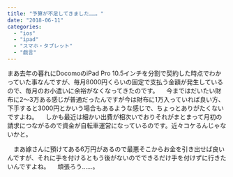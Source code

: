 ```yaml
---
title: "予算が不足してきました……。"
date: "2018-06-11"
categories: 
  - "ios"
  - "ipad"
  - "スマホ・タブレット"
  - "戯言"
---
```


まあ去年の暮れにDocomoのiPad Pro 10.5インチを分割で契約した時点でわかっていた事なんですが、毎月8000円くらいの固定で支払う金額が発生しているので、毎月のお小遣いに余裕がなくなってきたのです。 　今まではだいたい財布に2〜3万ある感じが普通だったんですが今は財布に1万入っていれば良い方、下手すると3000円とかいう場合もあるような感じで、ちょっとありがたくないですよね。 　しかも最近は細かい出費が相次いでおりそれがまとまって月初の請求につながるので資金が自転車運営になっているのです。近々コケるんじゃないかと。

　まあ嫁さんに預けてある6万円があるので最悪そこからお金を引き出せば良いんですが、それに手を付けるともう後がないのでできるだけ手を付けずに行きたいんですよね。 　頑張ろう……。
